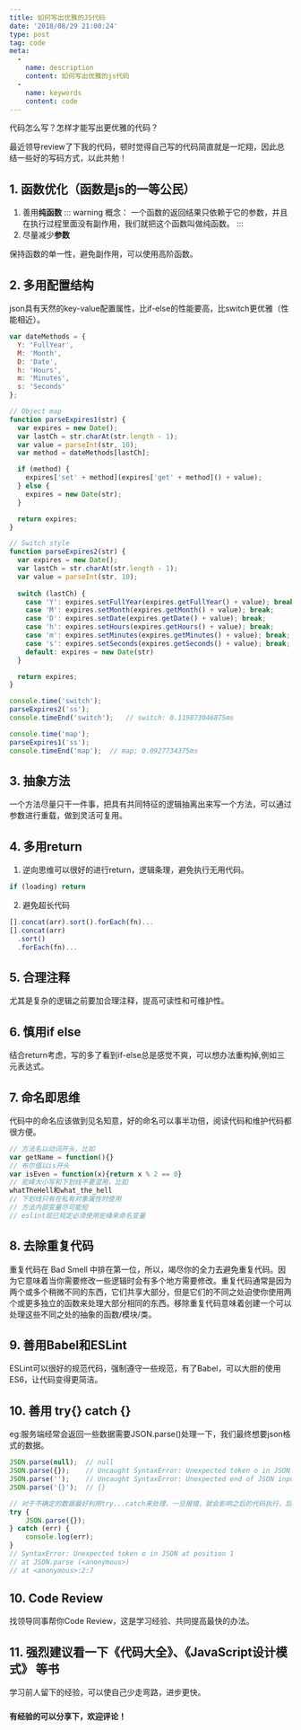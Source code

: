```yaml
---
title: 如何写出优雅的JS代码
date: '2018/08/29 21:00:24'
type: post
tag: code
meta:
  -
    name: description
    content: 如何写出优雅的js代码
  -
    name: keywords
    content: code
---
```

代码怎么写？怎样才能写出更优雅的代码？
<!-- more -->
最近领导review了下我的代码，顿时觉得自己写的代码简直就是一坨翔，因此总结一些好的写码方式，以此共勉！
## 1. 函数优化（函数是js的一等公民）

1. 善用**纯函数**
::: warning 概念：
一个函数的返回结果只依赖于它的参数，并且在执行过程里面没有副作用，我们就把这个函数叫做纯函数。
:::
2. 尽量减少**参数**

保持函数的单一性，避免副作用，可以使用高阶函数。

## 2. 多用配置结构
json具有天然的key-value配置属性，比if-else的性能要高，比switch更优雅（性能相近）。
```js
var dateMethods = {
  Y: 'FullYear',
  M: 'Month',
  D: 'Date',
  h: 'Hours',
  m: 'Minutes',
  s: 'Seconds'
};

// Object map
function parseExpires1(str) {
  var expires = new Date();
  var lastCh = str.charAt(str.length - 1);
  var value = parseInt(str, 10);
  var method = dateMethods[lastCh];

  if (method) {
    expires['set' + method](expires['get' + method]() + value);
  } else {
    expires = new Date(str);
  }

  return expires;
}

// Switch style
function parseExpires2(str) {
  var expires = new Date();
  var lastCh = str.charAt(str.length - 1);
  var value = parseInt(str, 10);
  
  switch (lastCh) {
    case 'Y': expires.setFullYear(expires.getFullYear() + value); break;
    case 'M': expires.setMonth(expires.getMonth() + value); break;
    case 'D': expires.setDate(expires.getDate() + value); break;
    case 'h': expires.setHours(expires.getHours() + value); break;
    case 'm': expires.setMinutes(expires.getMinutes() + value); break;
    case 's': expires.setSeconds(expires.getSeconds() + value); break;
    default: expires = new Date(str)
  }

  return expires;
}

console.time('switch');
parseExpires2('ss');
console.timeEnd('switch');   // switch: 0.119873046875ms

console.time('map');
parseExpires1('ss');
console.timeEnd('map');  // map: 0.0927734375ms
```

## 3. 抽象方法
一个方法尽量只干一件事，把具有共同特征的逻辑抽离出来写一个方法，可以通过参数进行重载，做到灵活可复用。

## 4. 多用return
1. 逆向思维可以很好的进行return，逻辑条理，避免执行无用代码。
``` javascript
if (loading) return
```
2. 避免超长代码
``` javascript
[].concat(arr).sort().forEach(fn)...
[].concat(arr)
  .sort()
  .forEach(fn)...
```

## 5. 合理注释
尤其是复杂的逻辑之前要加合理注释，提高可读性和可维护性。

## 6. 慎用if else
结合return考虑，写的多了看到if-else总是感觉不爽，可以想办法重构掉,例如三元表达式。

## 7. 命名即思维
代码中的命名应该做到见名知意，好的命名可以事半功倍，阅读代码和维护代码都很方便。
``` js
// 方法名以动词开头，比如 
var getName = function(){}
// 布尔值以is开头
var isEven = function(x){return x % 2 == 0}
// 驼峰大小写和下划线不要混用，比如
whatTheHell和what_the_hell
// 下划线只有在私有对象属性时使用
// 方法内部变量尽可能短
// eslint现已规定必须使用驼峰来命名变量
```

## 8. 去除重复代码
重复代码在 Bad Smell 中排在第一位，所以，竭尽你的全力去避免重复代码。因为它意味着当你需要修改一些逻辑时会有多个地方需要修改。重复代码通常是因为两个或多个稍微不同的东西，它们共享大部分，但是它们的不同之处迫使你使用两个或更多独立的函数来处理大部分相同的东西。移除重复代码意味着创建一个可以处理这些不同之处的抽象的函数/模块/类。

## 9. 善用Babel和ESLint
ESLint可以很好的规范代码，强制遵守一些规范，有了Babel，可以大胆的使用ES6，让代码变得更简洁。

## 10. 善用 try{} catch {}
eg:服务端经常会返回一些数据需要JSON.parse()处理一下，我们最终想要json格式的数据。
```js
JSON.parse(null);  // null
JSON.parse({});    // Uncaught SyntaxError: Unexpected token o in JSON at position 1
JSON.parse('');    // Uncaught SyntaxError: Unexpected end of JSON input
JSON.parse('{}');  // {}

// 对于不确定的数据最好利用try...catch来处理，一旦报错，就会影响之后的代码执行，后果严重；
try {
	JSON.parse({});
} catch (err) {
	console.log(err);
} 
// SyntaxError: Unexpected token o in JSON at position 1
// at JSON.parse (<anonymous>)
// at <anonymous>:2:7
```

## 10. Code Review
找领导同事帮你Code Review，这是学习经验、共同提高最快的办法。

## 11. 强烈建议看一下《代码大全》、《JavaScript设计模式》 等书
学习前人留下的经验，可以使自己少走弯路，进步更快。

### `有经验的可以分享下，欢迎评论！`
